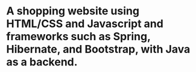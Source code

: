 # A shopping website using HTML/CSS and Javascript and frameworks such as Spring, Hibernate, and Bootstrap, with Java as a backend.
